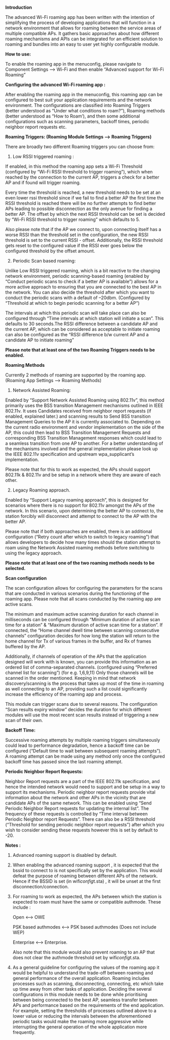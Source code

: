 **Introduction**

The advanced Wi-Fi roaming app has been written with the intention of simplifying the process of developing applications that will function in a network environment that allows for roaming between the service areas of multiple compatible APs.  It gathers basic approaches about how different roaming mechanisms and APIs can be integrated for an efficient solution to roaming and bundles into an easy to user yet highly configurable module.

**How to use:**

To enable the roaming app in the menuconfig, please navigate to Component Settings --> Wi-Fi and then enable “Advanced support for Wi-Fi Roaming”


**Configuring the advanced Wi-Fi roaming app :**

After enabling the roaming app in the menuconfig, this roaming app can be configured to best suit your application requirements and the network environment. The configurations are classified into Roaming Triggers (better understood as “Under what conditions to roam?”), Roaming methods (better understood as “How to Roam’), and then some additional configurations such as scanning parameters, backoff times, periodic neighbor report requests etc.


**Roaming Triggers: (Roaming Module Settings --> Roaming Triggers)**

There are broadly two different Roaming triggers you can choose from:

1) Low RSSI triggered roaming :

If enabled, in this method the roaming app sets a Wi-Fi Threshold (configured by “Wi-Fi RSSI threshold to trigger roaming”), which when reached by the connection to the current AP, triggers a check for a better AP and if found will trigger roaming.

Every time the threshold is reached, a new threshold needs to be set at an even lower rssi threshold since  if we fail to find a better AP the first time the RSSI threshold is reached there will be no further attempts to find better APs leading to possible disconnection as the only avenue for finding a better AP. The offset by which the next RSSI threshold can be set is decided by “Wi-Fi RSSI threshold to trigger roaming” which defaults to 5.

Also please note that if the AP we connect to, upon connecting itself has a worse RSSI than the threshold set in the configuration, the new RSSI threshold is set to the current RSSI - offset. Additionally, the RSSI threshold gets reset to the configured value if the RSSI ever goes below the configured threshold by the offset amount.

2) Periodic Scan based roaming:

Unlike Low RSSI triggered roaming, which is a bit reactive to the changing network environment, periodic scanning-based roaming (enabled by “Conduct periodic scans to check if a better AP is available”) allows for a more active approach to ensuring that you are connected to the best AP in the network. You can also decide the threshold after which you want to conduct the periodic scans with a default of –20dbm. (Configured by “Threshold at which to begin periodic scanning for a better AP”)

The intervals at which this periodic scan will take place can also be configured through “Time intervals at which station will initiate a scan”. This defaults to 30 seconds.The RSSI difference between a candidate AP and the current AP, which can be considered as acceptable to initiate roaming can also be configured as the “RSSI difference b/w current AP and a candidate AP to initiate roaming”

**Please note that at least one of the two Roaming Triggers needs to be enabled.**


**Roaming Methods**

Currently 2 methods of roaming are supported by the roaming app. (Roaming App Settings --> Roaming Methods)

1) Network Assisted Roaming:

Enabled by “Support Network Assisted Roaming using 802.11v”, this method primarily uses the BSS transition Management mechanisms outlined in IEEE 802.11v. It uses Candidates received from neighbor report requests (if enabled, explained later.) and scanning results to Send BSS transition Management Queries to the AP it is currently associated to. Depending on the current radio environment and vendor implementation on the side of the AP, this could then lead to BSS Transition Management Requests and corresponding BSS Transition Management responses which could lead to a seamless transition from one AP to another. For a better understanding of the mechanisms involved and the general implementation please look up the IEEE 802.11v specification and upstream wpa_supplicant’s implementation.

Please note that for this to work as expected, the APs should support 802.11k & 802.11v and be setup in a network where they are aware of each other.

2) Legacy Roaming approach.

Enabled by “Support Legacy roaming approach”, this is designed for scenarios where there is no support for 802.11v amongst the APs of the network. In this scenario, upon determining the better AP to connect to, the station forcibly will disconnect and attempt to connect to the AP with the better AP.

Please note that if both approaches are enabled, there is an additional configuration (“Retry count after which to switch to legacy roaming”) that allows developers to decide how many times should the station attempt to roam using the Network Assisted roaming methods before switching to using the legacy approach.

**Please note that at least one of the two roaming methods needs to be selected.**


**Scan configuration**

The scan configuration allows for configuring the parameters for the scans that are conducted in various scenarios during the functioning of the roaming app. Please note that all scans conducted by the roaming app are active scans.

The minimum and maximum active scanning duration for each channel in milliseconds can be configured through “Minimum duration of active scan time for a station” & “Maximum duration of active scan time for a station”. If connected, the “Home channel dwell time between scanning consecutive channels” configuration decides for how long the station will return to the home channel for Tx of various frames in the buffer, and Rx of frames buffered by the AP.

Additionally, if channels of operation of the APs that the application designed will work with is known, you can provide this information as an ordered list of comma-separated channels. (configured using “Preferred channel list for scanning”) (for e.g. 1,6,9,11) Only those channels will be scanned in the order mentioned. Keeping in mind that network discovery/scanning is the process that takes up most of the time in roaming as well connecting to an AP, providing such a list could significantly increase the efficiency of the roaming app and process.

This module can trigger scans due to several reasons. The configuration “Scan results expiry window” decides the duration for which different modules will use the most recent scan results instead of triggering a new scan of their own.


**Backoff Time:**

Successive roaming attempts by multiple roaming triggers simultaneously could lead to performance degradation, hence a backoff time can be configured (“Default time to wait between subsequent roaming attempts”). A roaming attempt can be made using any method only once the configured backoff time has passed since the last roaming attempt.


**Periodic Neighbor Report Requests:**

Neighbor Report requests are a part of the IEEE 802.11k specification, and hence the intended network would need to support and be setup in a way to support its mechanisms. Periodic neighbor report requests provide vital information about the network and other APs in the vicinity that are candidate APs of the same network. This can be enabled using “Send Periodic Neighbor Report requests for updating the internal list”. The frequency of these requests is controlled by “Time interval between Periodic Neighbor report Requests”. There can also be a RSSI threshold (“Threshold for sending periodic neighbor report requests”) after which you wish to consider sending these requests however this is set by default to -20.


**Notes :**

1) Advanced roaming support is disabled by default.

2) When enabling the advanced roaming support , it is expected that the bssid to connect to is not specifically set by the application. This would defeat the purpose of roaming between different APs of the network. Hence if the BSSID is set (in  wifi*config*t.sta) , it will be unset at the first disconnection/connection.

3) For roaming to work as expected, the APs between which the station is expected to roam must have the same or compatible authmode.  These include :

   Open <--> OWE

   PSK based authmodes  <--> PSK based authmodes (Does not include WEP)

   Enterprise <--> Enterprise.

   Also note that this module would also prevent roaming to an AP that does not clear the authmode threshold set by wifi*config*t.sta.

4) As a general guideline for configuring the values of the roaming app it would be helpful to understand the trade-off between roaming and general performance of the overall application. Roaming includes processes such as scanning, disconnecting, connecting, etc which take up time away from other tasks of application. Deciding the several configurations in this module needs to be done while prioritising between being connected to the best AP, seamless transfer between APs and performance based on the requirements of the end application. For example, setting the thresholds of processes outlined above to a lower value or reducing the intervals between the aforementioned periodic tasks would make the roaming more aggressive while interrupting the general operation of the whole application more frequently.
